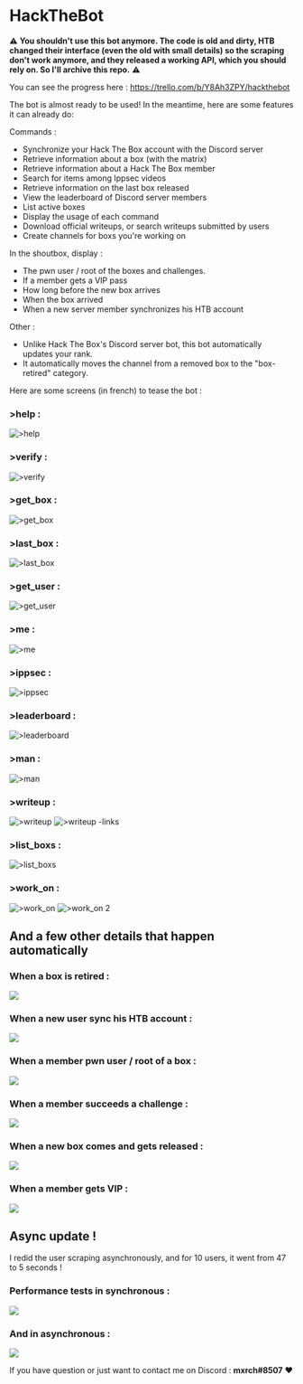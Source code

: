 # HackTheBot

⚠️ **You shouldn't use this bot anymore. The code is old and dirty, HTB changed their interface (even the old with small details) so the scraping don't work anymore, and they released a working API, which you should rely on. So I'll archive this repo.** ⚠️


You can see the progress here : https://trello.com/b/Y8Ah3ZPY/hackthebot

The bot is almost ready to be used!
In the meantime, here are some features it can already do:

Commands :
- Synchronize your Hack The Box account with the Discord server
- Retrieve information about a box (with the matrix)
- Retrieve information about a Hack The Box member
- Search for items among Ippsec videos
- Retrieve information on the last box released
- View the leaderboard of Discord server members
- List active boxes
- Display the usage of each command
- Download official writeups, or search writeups submitted by users
- Create channels for boxs you're working on

In the shoutbox, display :
- The pwn user / root of the boxes and challenges.
- If a member gets a VIP pass
- How long before the new box arrives
- When the box arrived
- When a new server member synchronizes his HTB account

Other :
- Unlike Hack The Box's Discord server bot, this bot automatically updates your rank.
- It automatically moves the channel from a removed box to the "box-retired" category.

Here are some screens (in french) to tease the bot :

### >help :
![>help](https://files.catbox.moe/ntf9rz.PNG)

### >verify :
![>verify](https://files.catbox.moe/iew17k.png)

### >get_box :
![>get_box](https://files.catbox.moe/dq4hwd.PNG)

### >last_box :
![>last_box](https://files.catbox.moe/dz46hj.PNG)

### >get_user :
![>get_user](https://files.catbox.moe/5re0ye.PNG)

### >me :
![>me](https://files.catbox.moe/izflgy.PNG)

### >ippsec :
![>ippsec](https://files.catbox.moe/bitdpa.PNG)

### >leaderboard :
![>leaderboard](https://files.catbox.moe/1q0bmq.PNG)

### >man :
![>man](https://files.catbox.moe/kjpu81.PNG)

### >writeup :
![>writeup](https://files.catbox.moe/lj8eeu.PNG)
![>writeup -links](https://files.catbox.moe/owpsu7.PNG)

### >list_boxs :
![>list_boxs](https://files.catbox.moe/88f2vg.PNG)

### >work_on :
![>work_on](https://files.catbox.moe/a4b9r5.PNG)
![>work_on 2](https://files.catbox.moe/zmpuc6.PNG)

## And a few other details that happen automatically

### When a box is retired :
![](https://files.catbox.moe/5cjnmk.PNG)

### When a new user sync his HTB account :
![](https://files.catbox.moe/ybkotb.PNG)

### When a member pwn user / root of a box :
![](https://files.catbox.moe/3wvm34.PNG)

### When a member succeeds a challenge :
![](https://files.catbox.moe/uengfk.PNG)

### When a new box comes and gets released :
![](https://files.catbox.moe/yfyj3e.PNG)

### When a member gets VIP :
![](https://files.catbox.moe/5qm6ut.PNG)


## Async update !
I redid the user scraping asynchronously, and for 10 users, it went from 47 to 5 seconds !

### Performance tests in synchronous :
![](https://files.catbox.moe/7gobyx.png)

### And in asynchronous :
![](https://files.catbox.moe/549e3t.png)

If you have question or just want to contact me on Discord : **mxrch#8507** ❤
